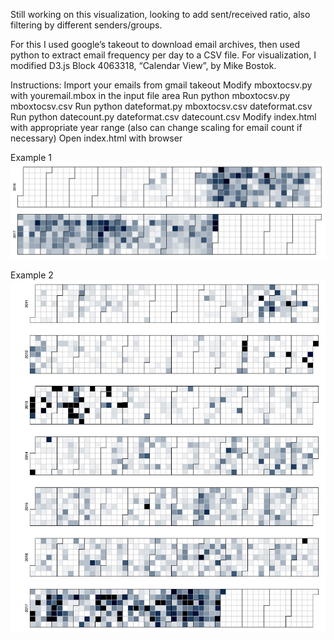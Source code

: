 Still working on this visualization, looking to add sent/received ratio, also filtering by different senders/groups. 

For this I used google’s takeout to download email archives, then used python to extract email frequency per day to a CSV file. For visualization, I modified D3.js Block 4063318, “Calendar View”, by Mike Bostok.

Instructions:
Import your emails from gmail takeout
Modify mboxtocsv.py with youremail.mbox in the input file area
Run python mboxtocsv.py mboxtocsv.csv
Run python dateformat.py mboxtocsv.csv dateformat.csv
Run python datecount.py dateformat.csv datecount.csv
Modify index.html with appropriate year range (also can change scaling for email count if necessary)
Open index.html with browser

Example 1
![short example](https://github.com/unitedhvy/calendar_view/blob/master/example_1.png)

Example 2
![long example](https://github.com/unitedhvy/calendar_view/blob/master/example_2.png)
